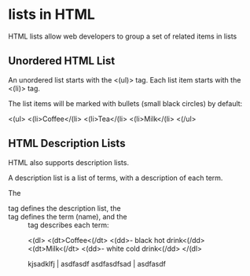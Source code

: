 # lists in HTML 

HTML lists allow web developers to group a set of related items in lists

## Unordered HTML List
An unordered list starts with the <(ul)> tag. Each list item starts with the <(li)> tag.

The list items will be marked with bullets (small black circles) by default:

<(ul>
  <(li>Coffee</(li>
  <(li>Tea</(li>
  <(li>Milk</(li>
<(/ul>


## HTML Description Lists
HTML also supports description lists.

A description list is a list of terms, with a description of each term.

The <dl> tag defines the description list, the <dt> tag defines the term (name), and the <dd> tag describes each term:

<(dl>
  <(dt>Coffee<(/dt>
  <(dd>- black hot drink<(/dd>
  <(dt>Milk<(/dt>
  <(dd>- white cold drink<(/dd>
</(dl>

kjsadklfj | asdfasdf
asdfasdfsad | asdfasdf